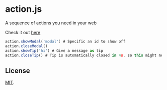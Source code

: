 # action.js

A sequence of actions you need in your web

Check it out [here](http://kchanzen.github.io/action.js)

```javascript
action.showModal('modal') # Specific an id to show off
action.closeModal()
action.showTip('hi') # Give a message as tip
action.closeTip() # Tip is automatically closed in 4s, so this might not be a must
```

## License

[MIT](/LICENSE).
